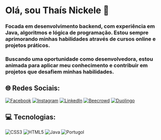 # Olá, sou Thaís Nickele 💫

### Focada em desenvolvimento backend, com experiência em Java, algoritmos e lógica de programação. Estou sempre aprimorando minhas habilidades através de cursos online e projetos práticos.
### Buscando uma oportunidade como desenvolvedora, estou animada para aplicar meu conhecimento e contribuir em projetos que desafiem minhas habilidades.

## 🌐 Redes Sociais:
[![Facebook](https://img.shields.io/badge/Facebook-%231877F2.svg?logo=Facebook&logoColor=white)](https://facebook.com/thais.nickele) [![Instagram](https://img.shields.io/badge/Instagram-%23E4405F.svg?logo=Instagram&logoColor=white)](https://instagram.com/thaisnickele) [![LinkedIn](https://img.shields.io/badge/LinkedIn-%230077B5.svg?logo=linkedin&logoColor=white)](https://linkedin.com/in/thais-nickele) [![Beecrowd](https://img.shields.io/badge/Beecrowd-%23F6B93B.svg?style=flat)](https://www.beecrowd.com.br) [![Duolingo](https://img.shields.io/badge/Duolingo-%234DD300.svg?style=flat&logo=Duolingo&logoColor=white)](https://www.duolingo.com/profile/ThaisNicke1)

## 💻 Tecnologias:
![CSS3](https://img.shields.io/badge/css3-%231572B6.svg?style=plastic&logo=css3&logoColor=white) ![HTML5](https://img.shields.io/badge/html5-%23E34F26.svg?style=plastic&logo=html5&logoColor=white) ![Java](https://img.shields.io/badge/Java-ED8B00?style=flat&logo=java&logoColor=white) ![Portugol](https://img.shields.io/badge/Portugol-%23FFCC00.svg?style=flat&logoColor=black)

